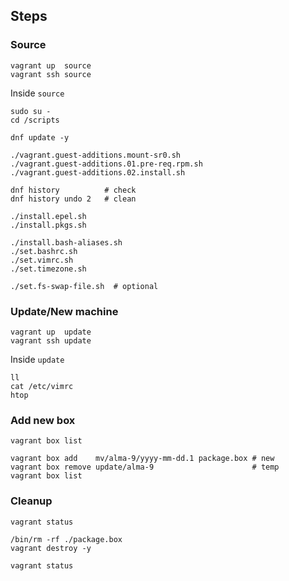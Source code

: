


## Steps

### Source

```
vagrant up  source
vagrant ssh source
```

Inside `source`

```
sudo su -
cd /scripts

dnf update -y

./vagrant.guest-additions.mount-sr0.sh
./vagrant.guest-additions.01.pre-req.rpm.sh
./vagrant.guest-additions.02.install.sh

dnf history          # check
dnf history undo 2   # clean

./install.epel.sh
./install.pkgs.sh

./install.bash-aliases.sh
./set.bashrc.sh
./set.vimrc.sh
./set.timezone.sh

./set.fs-swap-file.sh  # optional
```

### Update/New machine

```
vagrant up  update
vagrant ssh update
```

Inside `update`

```
ll
cat /etc/vimrc
htop
```

### Add new box

```
vagrant box list

vagrant box add    mv/alma-9/yyyy-mm-dd.1 package.box # new
vagrant box remove update/alma-9                      # temp
vagrant box list

```

### Cleanup

```
vagrant status

/bin/rm -rf ./package.box
vagrant destroy -y

vagrant status
```
